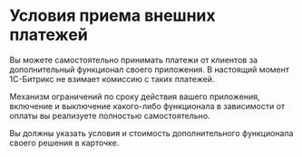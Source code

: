 # Условия приема внешних платежей

Вы можете самостоятельно принимать платежи от клиентов за дополнительный функционал своего приложения. В настоящий момент 1С-Битрикс не взимает комиссию с таких платежей.

Механизм ограничений по сроку действия вашего приложения, включение и выключение какого-либо функционала в зависимости от оплаты вы реализуете полностью самостоятельно.

Вы должны указать условия и стоимость дополнительного функционала своего решения в карточке.